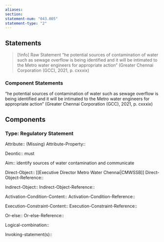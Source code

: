 ```yaml
---
aliases: 
section: 
statement-num: "043.005"
statement-type: "2"
---
```

## Statements 
> [!info] Raw Statement
> “he potential sources of contamination of water such as sewage overflow is being identified and it will be intimated to the Metro water engineers for appropriate action” (Greater Chennai Corporation (GCC), 2021, p. cxxxix)  
> 

### Component Statements
“he potential sources of contamination of water such as sewage overflow is being identified and it will be intimated to the Metro water engineers for appropriate action” (Greater Chennai Corporation (GCC), 2021, p. cxxxix)  
## Components
### Type: Regulatory Statement
Attribute:: (Missing)
Attribute-Property::

Deontic:: must

Aim:: identify sources of water contamination and communicate

Direct-Object:: [[Executive Director Metro Water Chennai|CMWSSB]]
Direct-Object-Reference:: 

Indirect-Object::
Indirect-Object-Reference:: 

Activation-Condition-Content::
Activation-Condition-Reference:: 

Execution-Constraint-Content::
Execution-Constraint-Reference:: 

Or-else::
Or-else-Reference:: 

Logical-combination::

Invoking-statement(s)::